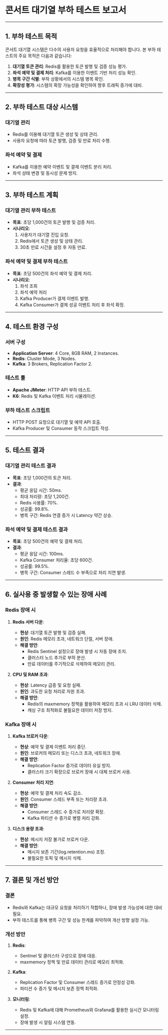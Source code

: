 # 콘서트 대기열 부하 테스트 보고서

---

## 1. 부하 테스트 목적

콘서트 대기열 시스템은 다수의 사용자 요청을 효율적으로 처리해야 합니다. 본 부하 테스트의 주요 목적은 다음과 같습니다:

1. **대기열 토큰 관리**: Redis를 활용한 토큰 발행 및 검증 성능 평가.
2. **좌석 예약 및 결제 처리**: Kafka를 이용한 이벤트 기반 처리 성능 확인.
3. **병목 구간 식별**: 부하 상황에서의 시스템 병목 확인.
4. **확장성 평가**: 시스템의 확장 가능성을 확인하여 향후 트래픽 증가에 대비.

---

## 2. 부하 테스트 대상 시스템

### 대기열 관리

- Redis를 이용해 대기열 토큰 생성 및 상태 관리.
- 사용자 요청에 따라 토큰 발행, 검증 및 만료 처리 수행.

### 좌석 예약 및 결제

- Kafka를 이용한 예약 이벤트 및 결제 이벤트 분리 처리.
- 좌석 상태 변경 및 동시성 문제 방지.

---

## 3. 부하 테스트 계획

### 대기열 관리 부하 테스트

- **목표**: 초당 1,000건의 토큰 발행 및 검증 처리.
- **시나리오**:
  1. 사용자가 대기열 진입 요청.
  2. Redis에서 토큰 생성 및 상태 관리.
  3. 30초 만료 시간을 설정 후 자동 만료.

### 좌석 예약 및 결제 부하 테스트

- **목표**: 초당 500건의 좌석 예약 및 결제 처리.
- **시나리오**:
  1. 좌석 조회
  2. 좌석 예약 처리
  3. Kafka Producer가 결제 이벤트 발행.
  4. Kafka Consumer가 결제 성공 이벤트 처리 후 좌석 확정.

---

## 4. 테스트 환경 구성

### 서버 구성

- **Application Server**: 4 Core, 8GB RAM, 2 Instances.
- **Redis**: Cluster Mode, 3 Nodes.
- **Kafka**: 3 Brokers, Replication Factor 2.

### 테스트 툴

- **Apache JMeter**: HTTP API 부하 테스트.
- **K6**: Redis 및 Kafka 이벤트 처리 시뮬레이션.

### 부하 테스트 스크립트

- HTTP POST 요청으로 대기열 및 예약 API 호출.
- Kafka Producer 및 Consumer 동작 스크립트 작성.

---

## 5. 테스트 결과

### 대기열 관리 테스트 결과

- **목표**: 초당 1,000건의 토큰 처리.
- **결과**:
  - 평균 응답 시간: 50ms.
  - 최대 처리량: 초당 1,200건.
  - Redis 사용률: 70%.
  - 성공률: 99.8%.
  - 병목 구간: Redis 연결 증가 시 Latency 약간 상승.

### 좌석 예약 및 결제 테스트 결과

- **목표**: 초당 500건의 예약 및 결제 처리.
- **결과**:
  - 평균 응답 시간: 100ms.
  - Kafka Consumer 처리율: 초당 600건.
  - 성공률: 99.5%.
  - 병목 구간: Consumer 스레드 수 부족으로 처리 지연 발생.

---

## 6. 실사용 중 발생할 수 있는 장애 사례

### Redis 장애 시

1. **Redis 서버 다운**:

   - **현상**: 대기열 토큰 발행 및 검증 실패.
   - **원인**: Redis 메모리 초과, 네트워크 단절, 서버 장애.
   - **해결 방안**:
     - Redis Sentinel 설정으로 장애 발생 시 자동 장애 조치.
     - 클러스터 노드 추가로 부하 분산.
     - 만료 데이터를 주기적으로 삭제하여 메모리 관리.

2. **CPU 및 RAM 초과**:
   - **현상**: Latency 급증 및 요청 실패.
   - **원인**: 과도한 요청 처리로 자원 초과.
   - **해결 방안**:
     - Redis의 maxmemory 정책을 활용하여 메모리 초과 시 LRU 데이터 삭제.
     - 캐싱 구조 최적화로 불필요한 데이터 저장 방지.

### Kafka 장애 시

1. **Kafka 브로커 다운**:

   - **현상**: 예약 및 결제 이벤트 처리 중단.
   - **원인**: 브로커의 메모리 또는 디스크 초과, 네트워크 장애.
   - **해결 방안**:
     - Replication Factor 증가로 데이터 유실 방지.
     - 클러스터 크기 확장으로 브로커 장애 시 대체 브로커 사용.

2. **Consumer 처리 지연**:

   - **현상**: 예약 및 결제 처리 속도 감소.
   - **원인**: Consumer 스레드 부족 또는 처리량 초과.
   - **해결 방안**:
     - Consumer 스레드 수 증가로 처리량 확장.
     - Kafka 파티션 수 증가로 병렬 처리 강화.

3. **디스크 용량 초과**:
   - **현상**: 메시지 저장 불가로 브로커 다운.
   - **해결 방안**:
     - 메시지 보존 기간(log.retention.ms) 조정.
     - 불필요한 토픽 및 메시지 삭제.

---

## 7. 결론 및 개선 방안

### 결론

- Redis와 Kafka는 대규모 요청을 처리하기 적합하나, 장애 발생 가능성에 대한 대비 필요.
- 부하 테스트를 통해 병목 구간 및 성능 한계를 파악하여 개선 방향 설정 가능.

### 개선 방안

1. **Redis**:

   - Sentinel 및 클러스터 구성으로 장애 대응.
   - maxmemory 정책 및 만료 데이터 관리로 메모리 최적화.

2. **Kafka**:

   - Replication Factor 및 Consumer 스레드 증가로 안정성 강화.
   - 파티션 수 증가 및 메시지 보존 정책 최적화.

3. **모니터링**:
   - Redis 및 Kafka에 대해 Prometheus와 Grafana를 활용한 실시간 모니터링 설정.
   - 장애 발생 시 알림 시스템 연동.

---
